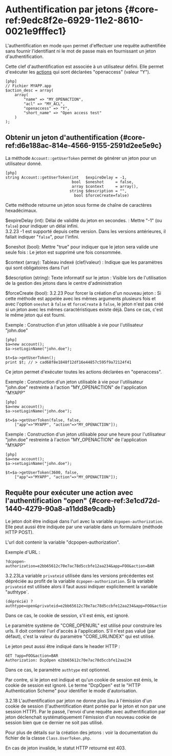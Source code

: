 # Authentification par jetons {#core-ref:9edc8f2e-6929-11e2-8610-0021e9fffec1}

L'authentification en mode `open` permet d'effectuer une requête authentifiée
sans fournir  l'identifiant ni le mot de passe mais en fournissant un jeton
d'authentification.

Cette clef d'authentification est associée à un utilisateur défini. Elle permet
d'exécuter les [actions][actiondesc] qui sont déclarées "openaccess" (valeur
"Y").

    [php]
    // Fichier MYAPP.app
    $action_desc = array(
        array(
            "name" => "MY_OPENACTION",
            "acl" => "MY_ACL",
            "openaccess" => "Y",
            "short_name" => "Open access test"
        )
    );


## Obtenir un jeton d'authentification {#core-ref:d6e188ac-814e-4566-9155-2591d2ee5e9c}

La méthode `Account::getUserToken` permet de générer un jeton pour un
utilisateur donné.

    [php]
    string Account::getUserToken(int   $expireDelay = -1, 
                                 bool  $oneshot     = false, 
                                 array $context     = array(),
                                string $description = "",
                                  bool $forceCreate=false)

Cette méthode retourne un jeton sous forme de chaîne de caractères hexadécimaux.

$expireDelay (int): Délai de validité du jeton en secondes.
:   Mettre "-1" (ou `false`) pour indiquer un délai infini.  
    <span class="flag from release inline">3.2.23</span> -1 est supporté depuis cette version. 
    Dans les versions antérieures, il fallait indiquer "`false`", pour l'infini.

$oneshot (bool): Mettre "true" pour indiquer que le jeton sera valide une seule fois
:   Le jeton est supprimé une fois consommée.

$context (array): Tableau indexé (clef/valeur)
:   Indique que les paramètres qui sont obligatoires dans l'url

$description (string): Texte informatif sur le jeton
:   Visible lors de l'utilisation de la gestion des jetons dans le centre d'administration

$forceCreate (bool): <span class="flag from release inline">3.2.23</span> Pour forcer la création d'un nouveau jeton
:   Si cette méthode est appelée avec les
mêmes arguments plusieurs fois et avec l'option `oneshot` à `false` et 
`forceCreate` à `false`, le jeton
n'est pas créé si un jeton avec les mêmes caractéristiques existe déjà. Dans ce
cas, c'est le même jeton qui est fourni.

Exemple : Construction d'un jeton utilisable à vie pour l'utilisateur "john.doe"

    [php]
    $a=new account();
    $a->setLoginName("john.doe");
    
    $t=$a->getUserToken();
    print $t; // > cad68f8e1848f12df16e44857c595f9a72124f41

Ce jeton permet d'exécuter toutes les actions déclarées en "openaccess".


Exemple : Construction d'un jeton utilisable à vie pour l'utilisateur "john.doe"
restreinte à l'action "MY_OPENACTION" de l'application "MYAPP"

    [php]
    $a=new account();
    $a->setLoginName("john.doe");
    
    $t=$a->getUserToken(false, false, 
        ["app"=>"MYAPP", "action"=>"MY_OPENACTION"]);



Exemple : Construction d'un jeton utilisable pour une heure pour l'utilisateur "john.doe"
restreinte à l'action "MY_OPENACTION" de l'application "MYAPP"

    [php]
    $a=new account();
    $a->setLoginName("john.doe");
    
    $t=$a->getUserToken(3600, false, 
        ["app"=>"MYAPP", "action"=>"MY_OPENACTION"]);



## Requête pour exécuter une action avec l'authentification "open" {#core-ref:3e1cd72d-1440-4279-90a8-a11dd8e9cadb}

Le jeton doit être indiqué dans l'url avec la variable `dcpopen-authorization`. Elle peut
aussi être indiquée par une variable dans un formulaire (méthode HTTP POST).


L'url doit contenir la variable "dcpopen-authorization".


Exemple d'URL :

    ?dcpopen-authorization=e2bb65612c70e7ac78d5ccbfe12aa234&app=FOO&action=BAR


<span class="flag from release inline">3.2.23</span>La variable `privateid` utilisée dans les
versions précédentes est dépréciée au profit de la variable `dcpopen-authorization`.
Si la variable `privateid` est utilisée alors il faut aussi indiquer explicitement la variable "authtype`.

    (déprécié) ?authtype=open&privateid=e2bb65612c70e7ac78d5ccbfe12aa234&app=FOO&action=BAR


Dans ce cas, le cookie de session, s'il est émis, est ignoré.

Le paramètre système de "CORE_OPENURL" est utilisé pour construire les urls.  Il
doit contenir l'url d'accès à l'application. S'il n'est pas valué (par défaut), c'est
la valeur du paramètre "CORE_URLINDEX" qui est utilisé.

Le jeton peut aussi être indiqué dans le header HTTP :

    GET ?app=FOO&action=BAR
    Authorization: DcpOpen e2bb65612c70e7ac78d5ccbfe12aa234

Dans ce cas, le paramètre `authtype` est optionnel. 

Par contre, si le jeton est indiqué et qu'un cookie de session est émis, le
cookie de session est ignoré. Le terme "DcpOpen" est le "HTTP Authentication
Scheme" pour identifier le mode d'autorisation.

<span class="flag from release inline">3.2.18</span> L'authentification par
jeton ne donne plus lieu à l'émission d'un cookie de session
(l'authentification étant portée par le jeton et non par une session HTTP). Par
le passé, l'envoi d'une requête avec authentification par jeton déclenchait
systématiquement l'émission d'un nouveau cookie de session bien que ce dernier
ne soit pas utilisé.

Pour plus de détails sur la création des jetons : voir la documentation du
fichier de la classe `Class.UserToken.php`.

En cas de jeton invalide, le statut HTTP retourné est 403.

[actiondesc]:   #core-ref:e67d8aeb-939c-46e3-9be8-6fc3ba75ebc2